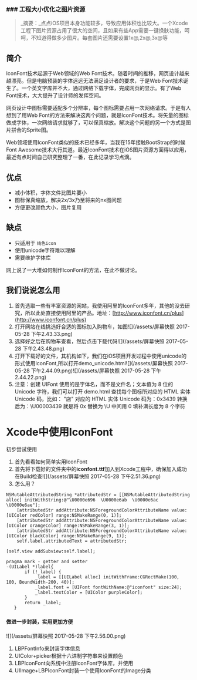 ### \#\#\# 工程大小优化之图片资源

> _摘要：_点点iOS项目本身功能较多，导致应用体积也比较大。一个Xcode工程下图片资源占用了很大的空间，且如果有些App需要一键换肤功能，呵呵，不知道得做多少图片。每套图片还需要设置1x@,2x@,3x@等

## 简介

IconFont技术起源于Web领域的Web Font技术。随着时间的推移，网页设计越来越漂亮。但是电脑预装的字体远远无法满足设计者的要求，于是Web Font技术诞生了。一个英文字库并不大，通过网络下载字体，完成网页的显示。有了Web Font技术，大大提升了设计师的发挥空间。

网页设计中图标需要适配多个分辨率，每个图标需要占用一次网络请求。于是有人想到了用Web Font的方法来解决这两个问题，就是IconFont技术。将矢量的图标做成字体，一次网络请求就够了，可以保真缩放。解决这个问题的另一个方式是图片拼合的Sprite图。

Web领域使用IconFont类似的技术已经多年，当我在15年接触BootStrap的时候Font Awesome技术大行其道。最近IconFont技术在iOS图片资源方面得以应用，最近有点时间自己研究整理了一番，在此记录学习点滴。

## 优点

* 减小体积，字体文件比图片要小
* 图标保真缩放，解决2x/3x乃至将来的nx图问题
* 方便更改颜色大小，图片复用

## 缺点

* 只适用于
  `纯色icon`
* 使用unicode字符难以理解
* 需要维护字体库

网上说了一大堆如何制作IconFont的方法，在此不做讨论。

## 我们说说怎么用

1. 首先选取一些有丰富资源的网站，我使用阿里的IconFont多年，其他的没去研究，所以此处直接使用阿里的产品。地址：[http://www.iconfont.cn/plus](http://www.iconfont.cn/plus)
2. 打开网站在线挑选好合适的图标加入购物车，如图![](/assets/屏幕快照 2017-05-28 下午2.43.33.png)
3. 选择好之后在购物车查看，然后点击下载代码![](/assets/屏幕快照 2017-05-28 下午2.43.48.png)
4. 打开下载好的文件，其机构如下，我们在iOS项目开发过程中使用unicode的形式使用IconFont,所以打开demo\_unicode.html![](/assets/屏幕快照 2017-05-28 下午2.44.09.png)![](/assets/屏幕快照 2017-05-28 下午2.44.22.png)
5. 注意：创建 UIFont 使用的是字体名，而不是文件名；文本值为 8 位的 Unicode 字符，我们可以打开 demo.html 查找每个图标所对应的 HTML 实体 Unicode 码，比如： "店" 对应的 HTML 实体 Unicode 码为：0x3439 转换后为：\U00003439 就是将 0x 替换为 \U 中间用 0 填补满长度为 8 个字符

# Xcode中使用IconFont

初步尝试使用

1. 首先看看如何简单实用IconFont
2. 首先将下载好的文件夹中的**iconfont.ttf**加入到Xcode工程中，确保加入成功在Build检查![](/assets/屏幕快照 2017-05-28 下午2.51.36.png)
3. 怎么用？

```
NSMutableAttributedString *attributedStr = [[NSMutableAttributedString alloc] initWithString:@"\U0000e696  \U0000e6ab  \U0000e6ac  \U0000e6ae"];
    [attributedStr addAttribute:NSForegroundColorAttributeName value:[UIColor redColor] range:NSMakeRange(0, 1)];
    [attributedStr addAttribute:NSForegroundColorAttributeName value:[UIColor orangeColor] range:NSMakeRange(3, 1)];
    [attributedStr addAttribute:NSForegroundColorAttributeName value:[UIColor blackColor] range:NSMakeRange(9, 1)];
    self.label.attributedText = attributedStr;

[self.view addSubview:self.label];

pragma mark - getter and setter
-(UILabel *)label{
       if (!_label) {
           _label = [[UILabel alloc] initWithFrame:CGRectMake(100, 100, BoundWidth-200, 40)];
           _label.font = [UIFont fontWithName:@"iconfont" size:24];
           _label.textColor = [UIColor purpleColor];
       }
       return _label;
   }
```

#### 做进一步封装，实用更加方便

![](/assets/屏幕快照 2017-05-28 下午2.56.00.png)

1. LBPFontInfo来封装字体信息
2. UIColor+picker根据十六进制字符串来设置颜色
3. LBPIconFont向系统中注册IconFont字体库，并使用
4. UIImage+LBPIconFont封装一个使用IconFont的Image分类



